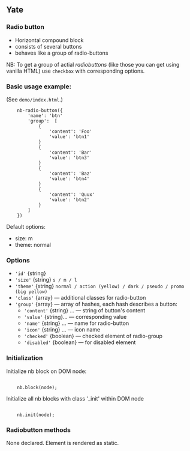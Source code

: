 ## Yate

### Radio button

* Horizontal compound block
* consists of several buttons
* behaves like a group of radio-buttons

NB: To get a group of actial _radiobuttons_ (like those you can get using vanilla HTML) use `checkbox` with corresponding options.

### Basic usage example:

(See `demo/index.html`.)

```
    nb-radio-button({
        'name': 'btn'
        'group':  [
            {
                'content': 'Foo'
                'value': 'btn1'
            }
            {
                'content': 'Bar'
                'value': 'btn3'
            }
            {
                'content': 'Baz'
                'value': 'btn4'
            }
            {
                'content': 'Quux'
                'value': 'btn2'
            }
        ]
    })
```

Default options:

* size: m
* theme: normal

### Options
* `'id'` {string}
* `'size'` {string} `s / m / l`
* `'theme'` {string} `normal / action (yellow) / dark / pseudo / promo (big yellow)`
* `'class'` {array}  — additional classes for radio-button
* `'group'` {array} — array of hashes, each hash describes a button:
    * `'content'` {string} ... — string of button's content
    * `'value'` {string}... — corresponding value
    * `'name'` {string} ... — name for radio-button
    * `'icon'` {string} ... — icon name
    * `'checked'` {boolean} — checked element of radio-group
    * `'disabled'` {boolean}  — for disabled element

### Initialization

Initialize nb block on DOM node:
```

    nb.block(node);

```

Initialize all nb blocks with class '_init' within DOM node
```

    nb.init(node);

```

### Radiobutton methods

None declared. Element is rendered as static.